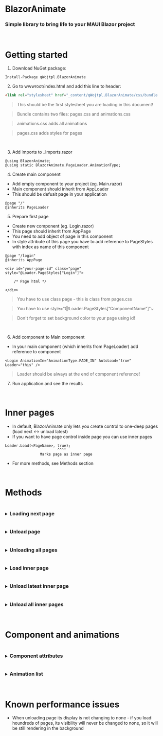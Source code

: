 # BlazorAnimate

### Simple library to bring life to your MAUI Blazor project

<br>

# Getting started

1. Download NuGet package:

```Install-Package qWojtpl.BlazorAnimate```

2. Go to wwwroot/index.html and add this line to header:

```html
<link rel="stylesheet" href="_content/qWojtpl.BlazorAnimate/css/bundle.css" />
```

> This should be the first stylesheet you are loading in this document!

> Bundle contains two files: pages.css and animations.css

> animations.css adds all animations

> pages.css adds styles for pages

<br>

3. Add imports to _Imports.razor

```cshtml
@using BlazorAnimate;
@using static BlazorAnimate.PageLoader.AnimationType;
```

4. Create main component

- Add empty component to your project (eg. Main.razor)
- Main component should inherit from AppLoader
- This should be defualt page in your application

```cshtml
@page "/"
@inherits PageLoader
```

5. Prepare first page

- Create new component (eg. Login.razor)
- This page should inherit from AppPage
- You need to add object of page in this component
- In style attribute of this page you have to add reference to PageStyles with index as name of this component

```cshtml
@page "/login"
@inherits AppPage

<div id="your-page-id" class="page" style="@Loader.PageStyles["Login"]">
    
    /* Page html */

</div>

```

> You have to use class page - this is class from pages.css

> You have to use style="@Loader.PageStyles["ComponentName"]"~

> Don't forget to set background color to your page using id!

<br>

6. Add component to Main component

- In your main component (which inherits from PageLoader) add reference to component

```cshtml
<Login AnimationIn="AnimationType.FADE_IN" AutoLoad="true" Loader="this" />
```

> Loader should be always at the end of component reference!

7. Run application and see the results

<br>

# Inner pages

- In default, BlazorAnimate only lets you create control to one-deep pages (load next <-> unload latest)
- If you want to have page control inside page you can use inner pages

```cshtml
Loader.Load(<PageName>, true);
                        ^^^^
                Marks page as inner page
```

- For more methods, see Methods section

<br>

# Methods

<details><summary><h3 style="display:inline-block;">Loading next page</h2></summary>

```cshtml
<button @onclick="(() => Loader.Load(<PageName>))">Next page!</button>
```

</details>

<details><summary><h3 style="display:inline-block;">Unload page</h2></summary>

- UnloadLatest doesn't load previous page, only unloads current page!
- Previous page must stay in this same position, so second page should have PreviousAnimationOut as none or first page shouldn't have AnimationOut 

```cshtml
<button @onclick="Loader.UnloadLatest">Close me!</button>
```

</details>

<details><summary><h3 style="display:inline-block;">Unloading all pages</h2></summary>

- Unloads all pages and loads AutoLoad page

```cshtml
<button @onclick="Loader.UnloadAll">Unload all pages!</button>
```

</details>

<details><summary><h3 style="display:inline-block;">Load inner page</h2></summary>

```cshtml
<button @onclick="(() => Loader.Load(<PageName>, true))">Load page as inner page</button>
```

</details>

<details><summary><h3 style="display:inline-block;">Unload latest inner page</h2></summary>

- UnloadLatestInner doesn't load previous inner page, only unloads current inner page!
- Previous inner page must stay in this same position, so second page should have PreviousAnimationOut as none or first page shouldn't have AnimationOut 

```cshtml
<button @onclick="Loader.UnloadLatestInner">Unload latest inner page</button>
```

</details>

<details><summary><h3 style="display:inline-block;">Unload all inner pages</h2></summary>

```cshtml
<button @onclick="Loader.ExitInner">Exit all inner pages!</button>
```

</details>

<br>

# Component and animations

<details><summary><h3 style="display:inline-block;">Component attributes</h2></summary>


## AnimationIn

- Choose enum from AnimationType
- This animation will be fired when component is loading

## AnimationOut

- Choose enum from AnimationType
- When this component will be unloaded 

## PreviousAnimationOut

- If you want previous animation to disappear in different way you can set PreviousAnimationOut

## AutoLoad

- True or false, this component will load automatically.
- Only one component should have AutoLoad!

## Loader

- Set this in main component as this
- Calling this attribute will register this component

<br>


</details>

<details><summary><h3 style="display:inline-block;">Animation list</h2></summary>

```css
- SLIDE_FROM_RIGHT 
- SLIDE_TO_RIGHT 
- SLIDE_FROM_LEFT 
- SLIDE_TO_LEFT 
- SLIDE_FROM_BOTTOM 
- SLIDE_TO_BOTTOM 
- SLIDE_FROM_TOP
- SLIDE_TO_TOP 
- FADE_IN 
- FADE_OUT 
```

</details>

<br>

# Known performance issues

- When unloading page its display is not changing to none - if you load houndreds of pages, its visibility will never be changed to none, so it will be still rendering in the background
